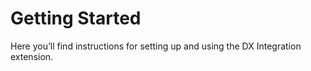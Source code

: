 # Getting Started

Here you’ll find instructions for setting up and using the DX Integration extension.

